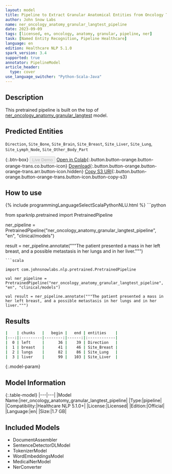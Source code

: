```yaml
---
layout: model
title: Pipeline to Extract Granular Anatomical Entities from Oncology Texts (langtest)
author: John Snow Labs
name: ner_oncology_anatomy_granular_langtest_pipeline
date: 2023-09-09
tags: [licensed, en, oncology, anatomy, granular, pipeline, ner]
task: [Named Entity Recognition, Pipeline Healthcare]
language: en
edition: Healthcare NLP 5.1.0
spark_version: 3.4
supported: true
annotator: PipelineModel
article_header:
  type: cover
use_language_switcher: "Python-Scala-Java"
---
```


## Description

This pretrained pipeline is built on the top of [ner_oncology_anatomy_granular_langtest](https://nlp.johnsnowlabs.com/2023/09/03/ner_oncology_anatomy_granular_langtest_en.html) model.

## Predicted Entities

`Direction`, `Site_Bone`, `Site_Brain`, `Site_Breast`, `Site_Liver`, `Site_Lung`, `Site_Lymph_Node`, `Site_Other_Body_Part`


{:.btn-box}
<button class="button button-orange" disabled>Live Demo</button>
[Open in Colab](https://colab.research.google.com/github/JohnSnowLabs/spark-nlp-workshop/blob/master/healthcare-nlp/07.0.Pretrained_Clinical_Pipelines.ipynb){:.button.button-orange.button-orange-trans.co.button-icon}
[Download](https://s3.amazonaws.com/auxdata.johnsnowlabs.com/clinical/models/ner_oncology_anatomy_granular_langtest_pipeline_en_5.1.0_3.4_1694288750457.zip){:.button.button-orange.button-orange-trans.arr.button-icon.hidden}
[Copy S3 URI](s3://auxdata.johnsnowlabs.com/clinical/models/ner_oncology_anatomy_granular_langtest_pipeline_en_5.1.0_3.4_1694288750457.zip){:.button.button-orange.button-orange-trans.button-icon.button-copy-s3}

## How to use



<div class="tabs-box" markdown="1">
{% include programmingLanguageSelectScalaPythonNLU.html %}
```python

from sparknlp.pretrained import PretrainedPipeline

ner_pipeline = PretrainedPipeline("ner_oncology_anatomy_granular_langtest_pipeline", "en", "clinical/models")

result = ner_pipeline.annotate("""The patient presented a mass in her left breast, and a possible metastasis in her lungs and in her liver.""")

```
```scala

import com.johnsnowlabs.nlp.pretrained.PretrainedPipeline

val ner_pipeline = PretrainedPipeline("ner_oncology_anatomy_granular_langtest_pipeline", "en", "clinical/models")

val result = ner_pipeline.annotate("""The patient presented a mass in her left breast, and a possible metastasis in her lungs and in her liver.""")

```
</div>

## Results

```bash
|    | chunks   |   begin |   end | entities    |
|---:|:---------|--------:|------:|:------------|
|  0 | left     |      36 |    39 | Direction   |
|  1 | breast   |      41 |    46 | Site_Breast |
|  2 | lungs    |      82 |    86 | Site_Lung   |
|  3 | liver    |      99 |   103 | Site_Liver  |
```

{:.model-param}
## Model Information

{:.table-model}
|---|---|
|Model Name:|ner_oncology_anatomy_granular_langtest_pipeline|
|Type:|pipeline|
|Compatibility:|Healthcare NLP 5.1.0+|
|License:|Licensed|
|Edition:|Official|
|Language:|en|
|Size:|1.7 GB|

## Included Models

- DocumentAssembler
- SentenceDetectorDLModel
- TokenizerModel
- WordEmbeddingsModel
- MedicalNerModel
- NerConverter